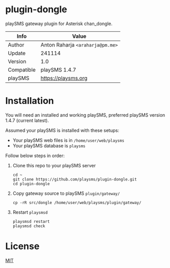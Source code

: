 # plugin-dongle

playSMS gateway plugin for Asterisk chan_dongle.

Info          | Value
------------- | ---------------------------------
Author        | Anton Raharja `<araharja@pm.me>`
Update        | 241114
Version       | 1.0
Compatible    | playSMS 1.4.7
playSMS       | https://playsms.org

# Installation

You will need an installed and working playSMS, preferred playSMS version 1.4.7 (current latest).

Assumed your playSMS is installed with these setups:

- Your playSMS web files is in `/home/user/web/playsms`
- Your playSMS database is `playsms`

Follow below steps in order:

1. Clone this repo to your playSMS server

   ```
   cd ~
   git clone https://github.com/playsms/plugin-dongle.git
   cd plugin-dongle
   ```

2. Copy gateway source to playSMS `plugin/gateway/`

   ```
   cp -rR src/dongle /home/user/web/playsms/plugin/gateway/
   ```

3. Restart `playsmsd`

   ```
   playsmsd restart
   playsmsd check
   ```

# License

[MIT](LICENSE)
